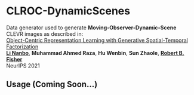 # CLROC-DynamicScenes  
Data generator used to generate **Moving-Observer-Dynamic-Scene** CLEVR images as described in:  
[Object-Centric Representation Learning with Generative Spatial-Temporal Factorization](https://arxiv.org/abs/2111.05393)  
[**Li Nanbo**](http://homepages.inf.ed.ac.uk/s1601283/),
**Muhammad Ahmed Raza**,
**Hu Wenbin**,
**Sun Zhaole**,
[**Robert B. Fisher**](https://homepages.inf.ed.ac.uk/rbf/)  
NeurIPS 2021  
  

## Usage (Coming Soon...)

